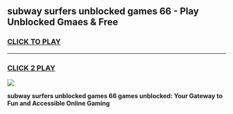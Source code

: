 
## subway surfers unblocked games 66 - Play Unblocked Gmaes & Free
<h3>
<a href="https://premium.freeplayer.one?title=subway_surfers_unblocked_games_66&ref=19F">CLICK TO PLAY</a></h3>
<hr>

<h3>
<a href="https://premium.freeplayer.one?title=subway_surfers_unblocked_games_66&ref=19F">CLICK 2 PLAY</a>
  
</h3>

<a href="https://premium.freeplayer.one?title=subway_surfers_unblocked_games_66&ref=19F/"><img src="https://clearcache.store/games.png"></a>


**subway surfers unblocked games 66 games unblocked: Your Gateway to Fun and Accessible Online Gaming**
